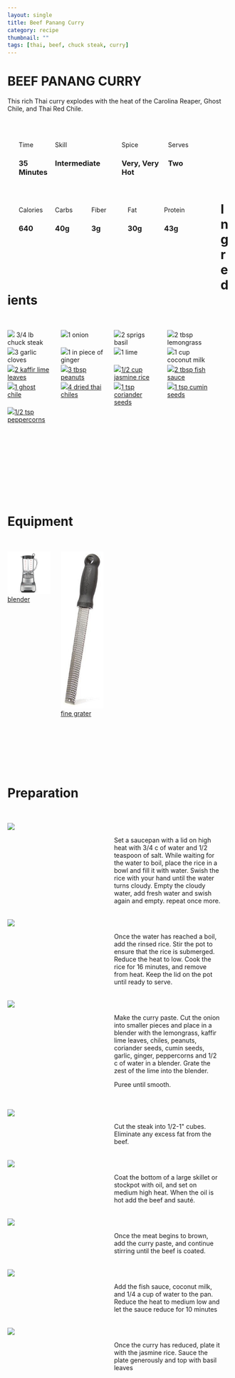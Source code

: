 ```yaml
---
layout: single
title: Beef Panang Curry
category: recipe
thumbnail: ""
tags: [thai, beef, chuck steak, curry]
---
```

<div class="backgroundvideo">
  <div class="overlay"> <h1> BEEF PANANG CURRY </h1></div>
</div>

This rich Thai curry explodes with the heat of the Carolina Reaper, Ghost Chile, and Thai Red Chile. 

<div id= "recipedetails">
<div id= "time"> Time </div>
<div id= "skill"> Skill </div>
<div id= "spice"> Spice </div>
<div id= "serves"> Serves </div>
</div>

<div id= "recipenumbers">
<div id= "time"><h3> 35 Minutes</h3> </div>
<div id= "skill"><h3>Intermediate</h3> </div>
<div id= "spice"><h3> Very, Very Hot</h3> </div>
<div id= "serves"><h3> Two </h3> </div>
</div>

<div id= "nutritiondetails">
<div id="calories"> Calories </div>
<div id="carbs"> Carbs </div>
<div id="fiber"> Fiber </div>
<div id="fat"> Fat </div>
<div id="protein"> Protein </div>
</div>

<div id= "nutritionnumbers">
<div id="calories"><h3> 640 </h3> </div>
<div id="carbs"><h3> 40g</h3> </div>
<div id="fiber"><h3> 3g</h3> </div>
<div id="fat"><h3> 30g</h3> </div>
<div id="protein"><h3> 43g</h3> </div>
</div>

<div id= "ingredienthdr">
<h1>Ingredients</h1>
</div>

<div id="ingredients">
<div id="ingredientone"><img src="/images/chucksteak.png"/> 3/4 lb chuck steak </div>
<div id="ingredienttwo"><img src="/images/onion.png"/>1 onion</div>
<div id="ingredientthree"><img src="/images/basil.png"/>2 sprigs basil</div>
<div id="ingredientfour"><img src="/images/lemongrass.png"/>2 tbsp lemongrass</div>
</div>

<div id="ingredients">
<div id="ingredientone"><img src="/images/3garlic.png"/>3 garlic cloves</div>
<div id="ingredienttwo"><img src="/images/ginger.png"/>1 in piece of ginger</div>
<div id="ingredientthree"><img src="/images/lime.png"/>1 lime</div>
<div id="ingredientfour"><img src="/images/coconutmilk.png/">1 cup coconut milk</div>
</div>

<div id="ingredients">
<div id="ingredientone"><a href=""><img src="/images/kaffirlimeleaves.png"/>2 kaffir lime leaves</a></div>
<div id="ingredienttwo"><a href=""><img src="/images/peanuts.png"/>3 tbsp peanuts</a></div>
<div id="ingredientthree"><a href=""><img src="/images/pepperflakes.png"/>1/2 cup jasmine rice</a></div>
<div id="ingredientfour"><a href="https://www.amazon.com/Table-Red-Boat-40-N-Sauce/dp/B00FQMW4PQ/ref=as_li_ss_tl?ie=UTF8&qid=1481945273&sr=8-1&keywords=red+boat+fish+sauce&th=1&linkCode=ll1&tag=cilalime09-20&linkId=57a3fd9ef2e80b76d147e4c0fe9e99cd"><img src="/images/fishsauce.png"/>2 tbsp fish sauce</a></div>
</div>

<div id="ingredients">
<div id="ingredientone"><a href=""><img src="/images/sesameoil.png"/>1 ghost chile</a></div>
<div id="ingredienttwo"><a href=""><img src="/images/fishsauce.png"/>4 dried thai chiles</a></div>
<div id="ingredientthree"><a href=""><img src="/images/ginger.png"/>1 tsp coriander seeds</a></div>
<div id="ingredientfour"><a href=""><img src="/images/ginger.png"/>1 tsp cumin seeds</a></div>
</div>

<div id="ingredients">
<div id="ingredientone"><a href=""><img src="/images/ginger.png"/>1/2 tsp peppercorns</a></div>
</div>

<div id= "equipmenthdr">
<h1>Equipment</h1>
</div>

<div id="equipment">
<div id="equipmentone"><a href=""><img src="/images/blender.jpg"/>blender</a></div>
<div id="equipmenttwo"><a href="https://www.amazon.com/Microplane-40020-Classic-Zester-Grater/dp/B00004S7V8/ref=as_li_ss_tl?ie=UTF8&qid=1481946192&sr=8-3&keywords=microplane+fine+grater&linkCode=ll1&tag=cilalime09-20&linkId=bb041caf65081d4a889796b169ef7407"><img src="/images/finegrater.jpg"/>fine grater</a></div>
</div>

<div id="preparation">
<h1>Preparation</h1>
</div>

<div id="instruction">
<div id="image"><img src="/images/beefpanangcurry1.jpeg"/> </div>
<div id="step">Set a saucepan with a lid on high heat with 3/4 c of water and 1/2 teaspoon of salt. While waiting for the water to boil, place the rice in a bowl and fill it with water. Swish the rice with your hand until the water turns cloudy. Empty the cloudy water, add fresh water and swish again and empty. repeat once more.</div>
</div>

<div id="instruction">
<div id="image"><img src="/images/beefpanangcurry2.jpeg"/> </div>
<div id="step">Once the water has reached a boil, add the rinsed rice. Stir the pot to ensure that the rice is submerged. Reduce the heat to low. Cook the rice for 16 minutes, and remove from heat. Keep the lid on the pot until ready to serve.</div>
</div>

<div id="instruction">
<div id="image"><img src="/images/beefpanangcurry3.jpeg"/> </div>
<div id="step">Make the curry paste. Cut the onion into smaller pieces and place in a blender with the lemongrass, kaffir lime leaves, chiles, peanuts, coriander seeds, cumin seeds, garlic, ginger, peppercorns and 1/2 c of water in a blender. Grate the zest of the lime into the blender.<p>Puree until smooth.</p></div>
</div>

<div id="instruction">
<div id="image"><img src="/images/beefpanangcurry4.jpeg"/> </div>
<div id="step">Cut the steak into 1/2-1" cubes. Eliminate any excess fat from the beef.</div>
</div>

<div id="instruction">
<div id="image"><img src="/images/beefpanangcurry5.jpeg"/> </div>
<div id="step">Coat the bottom of a large skillet or stockpot with oil, and set on medium high heat. When the oil is hot add the beef and sauté.</div>
</div>

<div id="instruction">
<div id="image"><img src="/images/beefpanangcurry6.jpeg"/> </div>
<div id="step">Once the meat begins to brown, add the curry paste, and continue stirring until the beef is coated.</div>
</div>

<div id="instruction">
<div id="image"><img src="/images/beefpanangcurry7.jpeg"/> </div>
<div id="step">Add the fish sauce, coconut milk, and 1/4 a cup of water to the pan. Reduce the heat to medium low and let the sauce reduce for 10 minutes</div>
</div>

<div id="instruction">
<div id="image"><img src="/images/beefpanangcurry8.jpeg"/> </div>
<div id="step">Once the curry has reduced, plate it with the jasmine rice. Sauce the plate generously and top with basil leaves</div>
</div>

<style>
#backgroundvideo {
  position: absolute;
  z-index:0; }
  
#banner__video {
    margin-left: -200px;
    position: relative; }

#overlay {
   position: absolute; 
   margin-top: 300px;
   z-index: 10; }

#recipedetails { width: 90%; display:inline-block; float: left; margin-left: 5%; margin-top: 50px;}
#time { width: 26%; float: left;}
#skill { width: 26%; float: left; margin-left: 2%;}
#spice { width: 16%; float: left; margin-left: 2%;}
#serves { width 16%; float: left; margin-left: 2%;}
.clear {clear:both;}

#recipenumbers {width: 90%; display:inline-block; float: left; margin-left: 5%;}
#time { width: 16%; float: left;}
#skill { width: 31%; float: left; margin-left: 2%;}
#spice { width: 21%; float: left; margin-left: 2%;}
#serves { width 16%; float: left; margin-left: 2%;}
.clear {clear:both;}

#nutritiondetails { width: 90%; display:inline-block; float: left; margin-left: 5%; margin-top: 50px;}
#calories { width: 18%; float: left;}
#carbs { width: 18%; float: left; margin-left: 0%;}
#fiber { width: 18%; float: left; margin-left: 0%;}
#fat { width: 18%; float: left; margin-left: 0%;}
#protein { width: 18%; float: left; margin-left: 0%;}
.clear {clear:both;}

#nutritionnumbers { width: 90%; display:inline-block; float: left; margin-left: 5%; margin-bottom: 100px;}
#calories { width: 18%; float: left;}
#carbs { width: 18%; float: left; margin-left: 0%;}
#fiber { width: 18%; float: left; margin-left: 0%;}
#fat { width: 18%; float: left; margin-left: 0%;}
#protein { width: 18%; float: left; margin-left: 0%;}
.clear {clear:both;}

#ingredienthdr { margin-top:200px; margin-bottom: 50px; font-family: $serif;}

#ingredients { width: 95%; display:inline-block;}
#ingredientone { width: 20%; float:left;}
#ingredienttwo { width: 20%; float:left; margin-left: 5%;}
#ingredientthree { width:20%; float:left; margin-left: 5%;}
#ingredientfour { width:20%; float:left; margin-left: 5%;}
.clear {clear:both;}

#equipmenthdr { margin-top:200px; margin-bottom:50px; font-family: $serif;}

#equipment { width: 95%; display:inline-block;}
#equipmentone { width: 20%; float:left;}
#equipmenttwo { width: 20%; float:left; margin-left: 5%;}
#equipmentthree { width:20%; float:left; margin-left: 5%;}
#equipmentfour { width:20%; float:left; margin-left: 5%;}
.clear {clear:both;}

#preparation { margin-top: 150px; margin-bottom: 50px; font-family: $serif;}

#instruction { width:95%; display:inline-block;}
#image { width: 40%; float:left;}
#step { width: 50%; float:right; margin-top: 30px; margin-bottom: 30px;}
.clear {clear:both;}`

</style>

